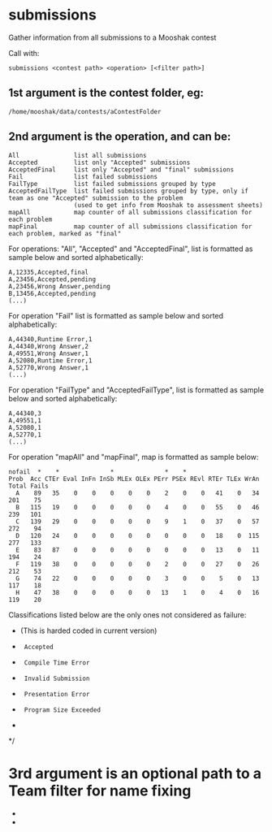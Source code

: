 # submissions
Gather information from all submissions to a Mooshak contest

Call with:

`submissions <contest path> <operation> [<filter path>]`

## 1st argument is the contest folder, eg:
 
 `/home/mooshak/data/contests/aContestFolder`
 
## 2nd argument is the operation, and can be:
``` 
All               list all submissions
Accepted          list only "Accepted" submissions
AcceptedFinal     list only "Accepted" and "final" submissions
Fail              list failed submissions
FailType          list failed submissions grouped by type
AcceptedFailType  list failed submissions grouped by type, only if team as one "Accepted" submission to the problem
                  (used to get info from Mooshak to assessment sheets)
mapAll            map counter of all submissions classification for each problem
mapFinal          map counter of all submissions classification for each problem, marked as "final"
```

For operations: "All", "Accepted" and "AcceptedFinal", list is formatted as sample below and sorted alphabetically:
 ``` 
 A,12335,Accepted,final
 A,23456,Accepted,pending
 A,23456,Wrong Answer,pending
 B,13456,Accepted,pending
 (...)
 ``` 
 For operation "Fail" list is formatted as sample below and sorted alphabetically:
 ``` 
 A,44340,Runtime Error,1
 A,44340,Wrong Answer,2
 A,49551,Wrong Answer,1
 A,52080,Runtime Error,1
 A,52770,Wrong Answer,1
 (...)
 ``` 
 For operation "FailType" and "AcceptedFailType", list is formatted as sample below and sorted alphabetically:
 ``` 
 A,44340,3
 A,49551,1
 A,52080,1
 A,52770,1
 (...)
 ``` 
 For operation "mapAll" and "mapFinal", map is formatted as sample below:
 ``` 
 nofail  *    *              *              *    *
 Prob  Acc CTEr Eval InFn InSb MLEx OLEx PErr PSEx REvl RTEr TLEx WrAn Total Fails
   A    89   35    0    0    0    0    0    2    0    0   41    0   34   201    75
   B   115   19    0    0    0    0    0    4    0    0   55    0   46   239   101
   C   139   29    0    0    0    0    0    9    1    0   37    0   57   272    94
   D   120   24    0    0    0    0    0    0    0    0   18    0  115   277   133
   E    83   87    0    0    0    0    0    0    0    0   13    0   11   194    24
   F   119   38    0    0    0    0    0    2    0    0   27    0   26   212    53
   G    74   22    0    0    0    0    0    3    0    0    5    0   13   117    18
   H    47   38    0    0    0    0    0   13    1    0    4    0   16   119    20
 ``` 
 Classifications listed below are the only ones not considered as failure:
 *	(This is harded coded in current version)
 *		Accepted
 *		Compile Time Error
 *		Invalid Submission
 *		Presentation Error
 *		Program Size Exceeded
 *
 */




# 3rd argument is an optional path to a Team filter for name fixing
 *
 *
 
